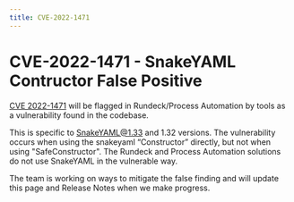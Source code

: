 ```yaml
---
title: CVE-2022-1471
---
```


# CVE-2022-1471 - SnakeYAML Contructor False Positive

[CVE 2022-1471](https://nvd.nist.gov/vuln/detail/CVE-2022-1471#VulnChangeHistorySection) will be flagged in Rundeck/Process Automation by tools as a vulnerability found in the codebase. 

This is specific to SnakeYAML@1.33 and 1.32 versions. The vulnerability occurs when using the snakeyaml “Constructor” directly, but not when using "SafeConstructor". The Rundeck and Process Automation solutions do not use SnakeYAML in the vulnerable way.  

The team is working on ways to mitigate the false finding and will update this page and Release Notes when we make progress.